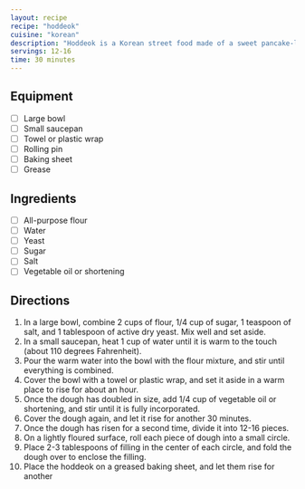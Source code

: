 ```yaml
---
layout: recipe
recipe: "hoddeok"
cuisine: "korean"
description: "Hoddeok is a Korean street food made of a sweet pancake-like dough, often filled with brown sugar, honey, or cinnamon."
servings: 12-16
time: 30 minutes
---
```


## Equipment
- [ ] Large bowl
- [ ] Small saucepan
- [ ] Towel or plastic wrap
- [ ] Rolling pin
- [ ] Baking sheet
- [ ] Grease

## Ingredients
- [ ] All-purpose flour
- [ ] Water
- [ ] Yeast
- [ ] Sugar
- [ ] Salt
- [ ] Vegetable oil or shortening

## Directions
1) In a large bowl, combine 2 cups of flour, 1/4 cup of sugar, 1 teaspoon of salt, and 1 tablespoon of active dry yeast. Mix well and set aside.
2) In a small saucepan, heat 1 cup of water until it is warm to the touch (about 110 degrees Fahrenheit).
3) Pour the warm water into the bowl with the flour mixture, and stir until everything is combined.
4) Cover the bowl with a towel or plastic wrap, and set it aside in a warm place to rise for about an hour.
5) Once the dough has doubled in size, add 1/4 cup of vegetable oil or shortening, and stir until it is fully incorporated.
6) Cover the dough again, and let it rise for another 30 minutes.
7) Once the dough has risen for a second time, divide it into 12-16 pieces.
8) On a lightly floured surface, roll each piece of dough into a small circle.
9) Place 2-3 tablespoons of filling in the center of each circle, and fold the dough over to enclose the filling.
10) Place the hoddeok on a greased baking sheet, and let them rise for another
